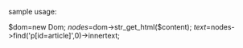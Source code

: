 sample usage:

$dom=new Dom;
$nodes=$dom->str_get_html($content);
$text=$nodes->find('p[id=article]',0)->innertext;